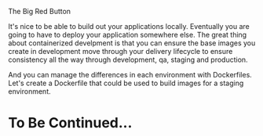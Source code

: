 The Big Red Button

It's nice to be able to build out your applications locally. Eventually you are going to have to deploy your application somewhere else. The great thing about containerized develpment is that you can ensure the base images you create in development move through your delivery lifecycle to ensure consistency all the way through development, qa, staging and production.

And you can manage the differences in each environment with Dockerfiles. Let's create a Dockerfile that could be used to build images for a staging environment.


# To Be Continued...
